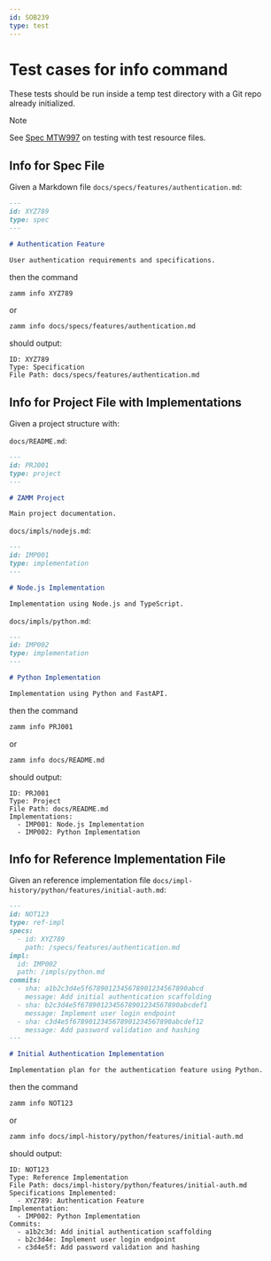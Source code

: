 ```yaml
---
id: SOB239
type: test
---
```


# Test cases for info command

These tests should be run inside a temp test directory with a Git repo already initialized.

> [!NOTE]
> See [Spec MTW997](/docs/test-file-resources.md) on testing with test resource files.

## Info for Spec File

Given a Markdown file `docs/specs/features/authentication.md`:

```md
---
id: XYZ789
type: spec
---

# Authentication Feature

User authentication requirements and specifications.
```

then the command

```bash
zamm info XYZ789
```

or

```bash
zamm info docs/specs/features/authentication.md
```

should output:

```
ID: XYZ789
Type: Specification
File Path: docs/specs/features/authentication.md
```

## Info for Project File with Implementations

Given a project structure with:

`docs/README.md`:

```md
---
id: PRJ001
type: project
---

# ZAMM Project

Main project documentation.
```

`docs/impls/nodejs.md`:

```md
---
id: IMP001
type: implementation
---

# Node.js Implementation

Implementation using Node.js and TypeScript.
```

`docs/impls/python.md`:

```md
---
id: IMP002
type: implementation
---

# Python Implementation

Implementation using Python and FastAPI.
```

then the command

```bash
zamm info PRJ001
```

or

```bash
zamm info docs/README.md
```

should output:

```
ID: PRJ001
Type: Project
File Path: docs/README.md
Implementations:
  - IMP001: Node.js Implementation
  - IMP002: Python Implementation
```

## Info for Reference Implementation File

Given an reference implementation file `docs/impl-history/python/features/initial-auth.md`:

```md
---
id: NOT123
type: ref-impl
specs:
  - id: XYZ789
    path: /specs/features/authentication.md
impl:
  id: IMP002
  path: /impls/python.md
commits:
  - sha: a1b2c3d4e5f6789012345678901234567890abcd
    message: Add initial authentication scaffolding
  - sha: b2c3d4e5f6789012345678901234567890abcdef1
    message: Implement user login endpoint
  - sha: c3d4e5f6789012345678901234567890abcdef12
    message: Add password validation and hashing
---

# Initial Authentication Implementation

Implementation plan for the authentication feature using Python.
```

then the command

```bash
zamm info NOT123
```

or

```bash
zamm info docs/impl-history/python/features/initial-auth.md
```

should output:

```
ID: NOT123
Type: Reference Implementation
File Path: docs/impl-history/python/features/initial-auth.md
Specifications Implemented:
  - XYZ789: Authentication Feature
Implementation:
  - IMP002: Python Implementation
Commits:
  - a1b2c3d: Add initial authentication scaffolding
  - b2c3d4e: Implement user login endpoint
  - c3d4e5f: Add password validation and hashing
```
